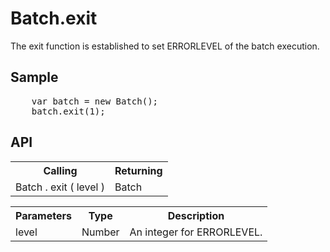 <H1>Batch.exit</H1>

The exit function is established to set ERRORLEVEL of the batch execution.

<h2>Sample</h2>
<pre>
	var batch = new Batch();
	batch.exit(1);
</pre>

<h2>API</h2>

<table>
<tr><th>Calling</th><th>Returning</th></tr>
<tr><td>Batch . exit ( level )</td><td>Batch</td></tr>
</table>

<table>
<tr><th>Parameters</th><th>Type</th><th>Description</th></tr>
<tr><td>level</td><td>Number</td><td>An integer for ERRORLEVEL.
</td></tr>

</table>

